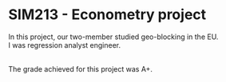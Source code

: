 # SIM213 - Econometry project
In this project, our two-member studied geo-blocking in the EU. <br>
I was regression analyst engineer. 

<br>
The grade achieved for this project was A+. 
